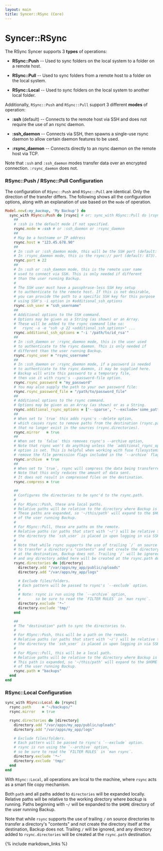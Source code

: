 ```yaml
---
layout: main
title: Syncer::RSync (Core)
---
```


Syncer::RSync
=============

The RSync Syncer supports 3 **types** of operations:

- **RSync::Push** -- Used to sync folders on the local system to a folder on a remote host.

- **RSync::Pull** -- Used to sync folders from a remote host to a folder on the local system.

- **RSync::Local** -- Used to sync folders on the local system to another local folder.


Additionally, `RSync::Push` and `RSync::Pull` support 3 different **modes** of operation:

- **:ssh** (default) -- Connects to the remote host via SSH and does not require the use of an rsync daemon.

- **:ssh_daemon** -- Connects via SSH, then spawns a single-use rsync daemon to allow certain daemon features to be used.

- **:rsync_daemon** -- Connects directly to an rsync daemon on the remote host via TCP.

Note that `:ssh` and `:ssh_daemon` modes transfer data over an encrypted connection. `:rsync_daemon` does not.


### RSync::Push / RSync::Pull Configuration

The configuration of `RSync::Push` and `RSync::Pull` are identical. Only the direction of the transfer differs. The
following shows all the configuration options, along with an explanation of use based on the `mode` of operation.

```rb
Model.new(:my_backup, 'My Backup') do
  sync_with RSync::Push do |rsync| # or: sync_with RSync::Pull do |rsync|
    ##
    # :ssh is the default mode if not specified.
    rsync.mode = :ssh # or :ssh_daemon or :rsync_daemon
    ##
    # May be a hostname or IP address
    rsync.host = "123.45.678.90"
    ##
    # In :ssh or :ssh_daemon mode, this will be the SSH port (default: 22).
    # In :rsync_daemon mode, this is the rsync:// port (default: 873).
    rsync.port = 22
    ##
    # In :ssh or :ssh_daemon mode, this is the remote user name
    # used to connect via SSH. This is only needed if different
    # than the user running Backup.
    #
    # The SSH user must have a passphrase-less SSH key setup
    # to authenticate to the remote host. If this is not desirable,
    # you can provide the path to a specific SSH key for this purpose
    # using SSH's -i option in #additional_ssh_options
    rsync.ssh_user = "ssh_username"
    ##
    # Additional options to the SSH command.
    # Options may be given as a String (as shown) or an Array.
    # These will be added to the rsync command like so:
    #   rsync -a -e "ssh -p 22 <additional_ssh_options>" ...
    rsync.additional_ssh_options = "-i '/path/to/id_rsa'"
    ##
    # In :ssh_daemon or :rsync_daemon mode, this is the user used
    # to authenticate to the rsync daemon. This is only needed if
    # different than the user running Backup.
    rsync.rsync_user = "rsync_username"
    ##
    # In :ssh_daemon or :rsync_daemon mode, if a password is needed
    # to authenticate to the rsync daemon, it may be supplied here.
    # Backup will write this password to a temporary file,
    # then use it with rsync's --password-file option.
    rsync.rsync_password = "my_password"
    # You may also supply the path to your own password file:
    rsync.rsync_password_file = "/path/to/password_file"
    ##
    # Additional options to the rsync command.
    # Options may be given as an Array (as shown) or as a String.
    rsync.additional_rsync_options = ['--sparse', "--exclude='some_pattern'"]
    ##
    # When set to `true` this adds rsync's --delete option,
    # which causes rsync to remove paths from the destination (rsync.path)
    # that no longer exist in the sources (rsync.directories).
    rsync.mirror   = true
    ##
    # When set to `false` this removes rsync's --archive option,
    # Note that rsync won't do anything unless the `additional_rsync_options`
    # option is set. This is helpful when working with fuse filesystems to
    # remove the file permission flags included in the `--archive` flag.
    rsync.archive  = true
    ##
    # When set to `true`, rsync will compress the data being transferred.
    # Note that this only reduces the amount of data sent.
    # It does not result in compressed files on the destination.
    rsync.compress = true

    ##
    # Configures the directories to be sync'd to the rsync.path.
    #
    # For RSync::Push, these are local paths.
    # Relative paths will be relative to the directory where Backup is being run.
    # These paths are expanded, so '~/this/path' will expand to the $HOME directory
    # of the user running Backup.
    #
    # For RSync::Pull, these are paths on the remote.
    # Relative paths (or paths that start with '~/') will be relative to
    # the directory the `ssh_user` is placed in upon logging in via SSH.
    #
    # Note that while rsync supports the use of trailing `/` on source directories
    # to transfer a directory's "contents" and not create the directory itself
    # at the destination, Backup does not. Trailing `/` will be ignored,
    # and any directory added here will be created at the rsync.path destination.
    rsync.directories do |directory|
      directory.add "/var/apps/my_app/public/uploads"
      directory.add "/var/apps/my_app/logs"

      # Exclude files/folders.
      # Each pattern will be passed to rsync's `--exclude` option.
      #
      # Note: rsync is run using the `--archive` option,
      #       so be sure to read the `FILTER RULES` in `man rsync`.
      directory.exclude '*~'
      directory.exclude 'tmp/'
    end

    ##
    # The "destination" path to sync the directories to.
    #
    # For RSync::Push, this will be a path on the remote.
    # Relative paths (or paths that start with '~/') will be relative to
    # the directory the `ssh_user` is placed in upon logging in via SSH.
    #
    # For RSync::Pull, this will be a local path.
    # Relative paths will be relative to the directory where Backup is being run.
    # This path is expanded, so '~/this/path' will expand to the $HOME directory
    # of the user running Backup.
    rsync.path = "backups"
  end
end
```

### RSync::Local Configuration

```rb
sync_with RSync::Local do |rsync|
  rsync.path     = "~/backups/"
  rsync.mirror   = true

  rsync.directories do |directory|
    directory.add "/var/apps/my_app/public/uploads"
    directory.add "/var/apps/my_app/logs"

    # Exclude files/folders.
    # Each pattern will be passed to rsync's `--exclude` option.
    # rsync is run using the `--archive` option,
    # so be sure to read the `FILTER RULES` in `man rsync`.
    directory.exclude '*~'
    directory.exclude 'tmp/'
  end
end
```

With `RSync::Local`, all operations are local to the machine, where `rsync` acts as a smart file copy mechanism.

Both `path` and all paths added to `directories` will be expanded locally. Relative paths will be relative to the
working directory where _backup_ is running. Paths beginning with `~/` will be expanded to the `$HOME` directory of the
user running Backup.

Note that while `rsync` supports the use of trailing `/` on source directories to transfer a directory's
"contents" and not create the directory itself at the destination, Backup does not.
Trailing `/` will be ignored, and any directory added to `rsync.directories` will be created at the `rsync.path` destination.

{% include markdown_links %}
